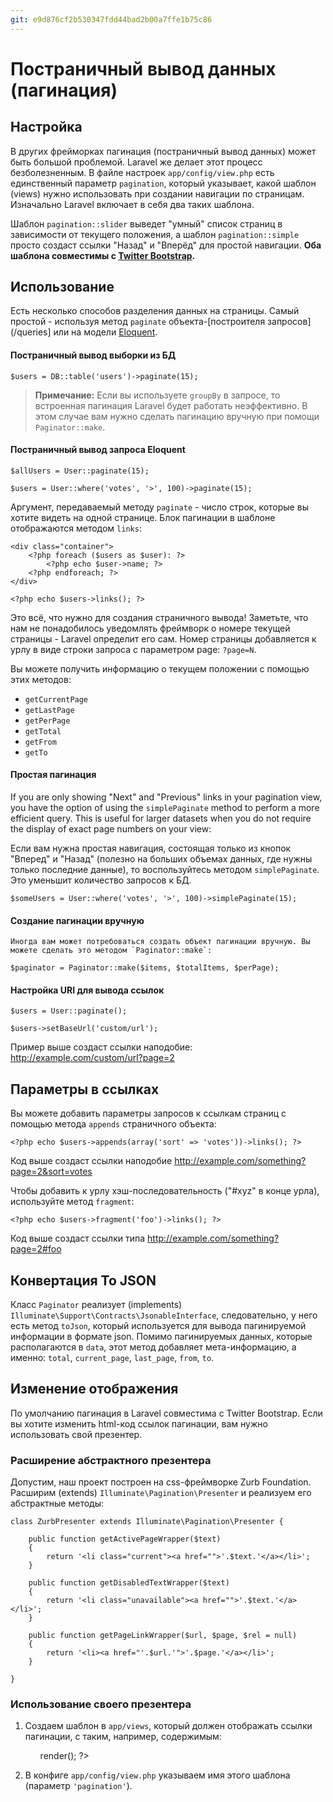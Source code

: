 ```yaml
---
git: e9d876cf2b530347fdd44bad2b00a7ffe1b75c86
---
```


# Постраничный вывод данных (пагинация)

<a name="configuration"></a>
## Настройка

В других фрейморках пагинация (постраничный вывод данных) может быть большой проблемой. Laravel же делает этот процесс безболезненным. В файле настроек `app/config/view.php` есть единственный параметр `pagination`, который указывает, какой шаблон (views) нужно использовать при создании навигации по страницам. Изначально Laravel включает в себя два таких шаблона.

Шаблон `pagination::slider` выведет "умный" список страниц в зависимости от текущего положения, а шаблон `pagination::simple` просто создаст ссылки "Назад" и "Вперёд" для простой навигации. **Оба шаблона совместимы с [Twitter Bootstrap](http://getbootstrap.com).**

<a name="usage"></a>
## Использование

Есть несколько способов разделения данных на страницы. Самый простой - используя метод `paginate` объекта-[построителя запросов](/queries] или на модели [Eloquent](/eloquent).

#### Постраничный вывод выборки из БД

	$users = DB::table('users')->paginate(15);

> **Примечание:** Если вы используете `groupBy` в запросе, то встроенная пагинация Laravel будет работать неэффективно. В этом случае вам нужно сделать пагинацию вручную при помощи `Paginator::make`.

#### Постраничный вывод запроса Eloquent

	$allUsers = User::paginate(15);

	$users = User::where('votes', '>', 100)->paginate(15);

Аргумент, передаваемый методу `paginate` - число строк, которые вы хотите видеть на одной странице. Блок пагинации в шаблоне отображаются методом `links`:

	<div class="container">
		<?php foreach ($users as $user): ?>
			<?php echo $user->name; ?>
		<?php endforeach; ?>
	</div>

	<?php echo $users->links(); ?>

Это всё, что нужно для создания страничного вывода! Заметьте, что нам не понадобилось уведомлять фреймворк о номере текущей страницы - Laravel определит его сам. Номер страницы добавляется к урлу в виде строки запроса с параметром page: `?page=N`.

Вы можете получить информацию о текущем положении с помощью этих методов:

- `getCurrentPage`
- `getLastPage`
- `getPerPage`
- `getTotal`
- `getFrom`
- `getTo`

#### Простая пагинация

If you are only showing "Next" and "Previous" links in your pagination view, you have the option of using the `simplePaginate` method to perform a more efficient query. This is useful for larger datasets when you do not require the display of exact page numbers on your view:

Если вам нужна простая навигация, состоящая только из кнопок "Вперед" и "Назад" (полезно на больших объемах данных, где нужны только последние данные), то воспользуйтесь методом `simplePaginate`. Это уменьшит количество запросов к БД.

	$someUsers = User::where('votes', '>', 100)->simplePaginate(15);

#### Создание пагинации вручную

	Иногда вам может потребоваться создать объект пагинации вручную. Вы можете сделать это методом `Paginator::make`:

	$paginator = Paginator::make($items, $totalItems, $perPage);

#### Настройка URI для вывода ссылок

	$users = User::paginate();

	$users->setBaseUrl('custom/url');

Пример выше создаст ссылки наподобие: http://example.com/custom/url?page=2

<a name="appending-to-pagination-links"></a>
## Параметры в ссылках

Вы можете добавить параметры запросов к ссылкам страниц с помощью метода `appends` страничного объекта:

	<?php echo $users->appends(array('sort' => 'votes'))->links(); ?>

Код выше создаст ссылки наподобие http://example.com/something?page=2&sort=votes

Чтобы добавить к урлу хэш-последовательность ("#xyz" в конце урла), используйте метод `fragment`:

	<?php echo $users->fragment('foo')->links(); ?>

Код выше создаст ссылки типа http://example.com/something?page=2#foo

<a name="converting-to-json"></a>
## Конвертация To JSON

Класс `Paginator` реализует (implements) `Illuminate\Support\Contracts\JsonableInterface`, следовательно, у него есть метод `toJson`, который используется для вывода пагинируемой информации в формате json. Помимо пагинируемых данных, которые располагаются в `data`, этот метод добавляет мета-информацию, а именно: `total`, `current_page`, `last_page`, `from`, `to`. 

<a name="custom-presenters"></a>
## Изменение отображения

По умолчанию пагинация в Laravel совместима с Twitter Bootstrap. Если вы хотите изменить html-код ссылок пагинации, вам нужно использовать свой презентер.

### Расширение абстрактного презентера

Допустим, наш проект построен на css-фреймворке Zurb Foundation. Расширим (extends) `Illuminate\Pagination\Presenter` и реализуем его абстрактные методы:

	class ZurbPresenter extends Illuminate\Pagination\Presenter {

        public function getActivePageWrapper($text)
        {
            return '<li class="current"><a href="">'.$text.'</a></li>';
        }

        public function getDisabledTextWrapper($text)
        {
            return '<li class="unavailable"><a href="">'.$text.'</a></li>';
        }

        public function getPageLinkWrapper($url, $page, $rel = null)
        {
            return '<li><a href="'.$url.'">'.$page.'</a></li>';
        }

    }

### Использование своего презентера

1. Создаем шаблон в `app/views`, который должен отображать ссылки пагинации, с таким, например, содержимым:

	<ul class="pagination">
        <?php echo with(new ZurbPresenter($paginator))->render(); ?>
    </ul>

2. В конфиге `app/config/view.php` указываем имя этого шаблона (параметр `'pagination'`).
